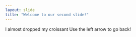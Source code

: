 ```yaml
---
layout: slide
title: "Welcome to our second slide!"
---
```

I almost dropped my croissant
Use the left arrow to go back!
